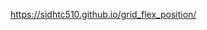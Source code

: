 <a href="https://sidhtc510.github.io/grid_flex_position/">https://sidhtc510.github.io/grid_flex_position/</a>
